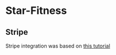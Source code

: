 # Star-Fitness

## Stripe
Stripe integration was based on [this tutorial](https://testdriven.io/blog/django-stripe-subscriptions/)